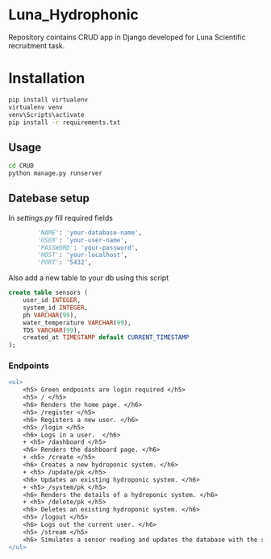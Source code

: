 # Luna_Hydrophonic
Repository cointains CRUD app in Django developed for Luna Scientific recruitment task.


# Installation
```bash
pip install virtualenv
virtualenv venv
venv\Scripts\activate
pip install -r requirements.txt
```

## Usage
```bash
cd CRUD
python manage.py runserver
```

## Datebase setup
In <i> settings.py </i> fill required fields
```python
        'NAME': 'your-database-name',
        'USER': 'your-user-name',
        'PASSWORD': 'your-password',
        'HOST': 'your-localhost',
        'PORT': '5432',
```
Also add a new table to your db using this script
```sql
create table sensors (
	user_id INTEGER,
	system_id INTEGER,
	ph VARCHAR(99),
	water_temperature VARCHAR(99),
	TDS VARCHAR(99),
	created_at TIMESTAMP default CURRENT_TIMESTAMP
);
```

### Endpoints

```diff
<ul>
    <h5> Green endpoints are login required </h5>
    <h5> / </h5>
    <h6> Renders the home page. </h6>
    <h5> /register </h5>
    <h6> Registers a new user. </h6>
    <h5> /login </h5>
    <h6> Logs in a user.  </h6>
    + <h5> /dashboard </h5> 
    <h6> Renders the dashboard page. </h6>
    + <h5> /create </h5> 
    <h6> Creates a new hydroponic system. </h6>
    + <h5> /update/pk </h5> 
    <h6> Updates an existing hydroponic system. </h6>
    + <h5> /system/pk </h5> 
    <h6> Renders the details of a hydroponic system. </h6>
    + <h5> /delete/pk </h5> 
    <h6> Deletes an existing hydroponic system. </h6>
    <h5> /logout </h5>
    <h6> Logs out the current user. </h6>
    <h5> /stream </h5>
    <h6> Simulates a sensor reading and updates the database with the sensor data. </h6>
</ul>
```